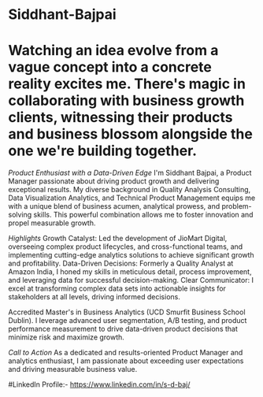 # Siddhant-Bajpai
# Watching an idea evolve from a vague concept into a concrete reality excites me. There's magic in collaborating with business growth clients, witnessing their products and business blossom alongside the one we're building together.

*Product Enthusiast with a Data-Driven Edge*
I'm Siddhant Bajpai, a Product Manager passionate about driving product growth and delivering exceptional results. My diverse background in Quality Analysis Consulting, Data Visualization Analytics, and Technical Product Management equips me with a unique blend of business acumen, analytical prowess, and problem-solving skills. This powerful combination allows me to foster innovation and propel measurable growth.

*Highlights*
Growth Catalyst: Led the development of JioMart Digital, overseeing complex product lifecycles, and cross-functional teams, and implementing cutting-edge analytics solutions to achieve significant growth and profitability.
Data-Driven Decisions: Formerly a Quality Analyst at Amazon India, I honed my skills in meticulous detail, process improvement, and leveraging data for successful decision-making.
Clear Communicator: I excel at transforming complex data sets into actionable insights for stakeholders at all levels, driving informed decisions.

Accredited Master's in Business Analytics (UCD Smurfit Business School Dublin). I leverage advanced user segmentation, A/B testing, and product performance measurement to drive data-driven product decisions that minimize risk and maximize growth.

*Call to Action*
As a dedicated and results-oriented Product Manager and analytics enthusiast, I am passionate about exceeding user expectations and driving measurable business value.

#LinkedIn Profile:- https://www.linkedin.com/in/s-d-baj/
